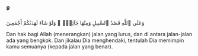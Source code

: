 ##### 9

<span class="ayah">وَعَلَى ٱللَّهِ قَصْدُ ٱلسَّبِيلِ وَمِنْهَا جَآئِرٌۭ ۚ وَلَوْ شَآءَ لَهَدَىٰكُمْ أَجْمَعِينَ</span>

<span class="ayah_translation">Dan hak bagi Allah (menerangkan) jalan yang lurus, dan di antara jalan-jalan ada yang bengkok. Dan jikalau Dia menghendaki, tentulah Dia memimpin kamu semuanya (kepada jalan yang benar).</span>
